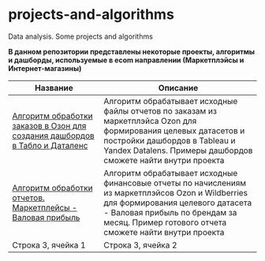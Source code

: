 # projects-and-algorithms
Data analysis. Some projects and algorithms

**В данном репозитории представлены некоторые проекты, алгоритмы и дашборды, используемые в ecom направлении (Маркетплэйсы и Интернет-магазины)**

| Название | Описание |
|-------------|-------------|
| [Алгоритм обработки заказов в Озон для создания дашбордов в Табло и Даталенс](https://github.com/Alexey-Chernov-Data-Analyst/projects-and-algorithms/blob/a2fcbd88e1d406de7fd046d55eb11735543cfbfd/%D0%90%D0%BB%D0%B3%D0%BE%D1%80%D0%B8%D1%82%D0%BC%20%D0%BE%D0%B1%D1%80%D0%B0%D0%B1%D0%BE%D1%82%D0%BA%D0%B8%20%D0%B7%D0%B0%D0%BA%D0%B0%D0%B7%D0%BE%D0%B2%20%D0%B2%20%D0%9E%D0%B7%D0%BE%D0%BD%20%D0%B4%D0%BB%D1%8F%20%D1%81%D0%BE%D0%B7%D0%B4%D0%B0%D0%BD%D0%B8%D1%8F%20%D0%B4%D0%B0%D1%88%D0%B1%D0%BE%D1%80%D0%B4%D0%BE%D0%B2%20%D0%B2%20%D0%A2%D0%B0%D0%B1%D0%BB%D0%BE%20%D0%B8%20%D0%94%D0%B0%D1%82%D0%B0%D0%BB%D0%B5%D0%BD%D1%81/%D0%97%D0%B0%D0%BA%D0%B0%D0%B7%D1%8B%20%D0%9E%D0%B7%D0%BE%D0%BD%20%D0%B2%20%D0%A2%D0%B0%D0%B1%D0%BB%D0%BE%20%D0%B8%20%D0%94%D0%B0%D1%82%D0%B0%D0%BB%D0%B5%D0%BD%D1%81.ipynb) | Алгоритм обрабатывает исходные файлы отчетов по заказам из маркетплэйса Ozon для формирования целевых датасетов и постройки дашбордов в Tableau и Yandex Datalens. Примеры дашбордов сможете найти внутри проекта |
| [Алгоритм обработки отчетов. Маркетплейсы - Валовая прибыль](https://github.com/Alexey-Chernov-Data-Analyst/projects-and-algorithms/blob/effc772c102edaa71c0f14aa4786093edeb39039/%D0%90%D0%BB%D0%B3%D0%BE%D1%80%D0%B8%D1%82%D0%BC%20%D0%BE%D0%B1%D1%80%D0%B0%D0%B1%D0%BE%D1%82%D0%BA%D0%B8%20%D0%BE%D1%82%D1%87%D0%B5%D1%82%D0%BE%D0%B2.%20%D0%9C%D0%B0%D1%80%D0%BA%D0%B5%D1%82%D0%BF%D0%BB%D0%B5%D0%B9%D1%81%D1%8B%20-%20%D0%92%D0%B0%D0%BB%D0%BE%D0%B2%D0%B0%D1%8F%20%D0%BF%D1%80%D0%B8%D0%B1%D1%8B%D0%BB%D1%8C/%D0%9C%D0%B0%D1%80%D0%BA%D0%B5%D1%82%D0%BF%D0%BB%D0%B5%D0%B9%D1%81%D1%8B%20-%20%D0%92%D0%B0%D0%BB%D0%BE%D0%B2%D0%B0%D1%8F%20%D0%BF%D1%80%D0%B8%D0%B1%D1%8B%D0%BB%D1%8C.ipynb) | Алгоритм обрабатывает исходные финансовые отчеты по начислениям из маркетплэйсов Ozon и Wildberries для формирования целевого датасета - Валовая прибыль по брендам за месяц. Пример готового отчета сможете найти внутри проекта |
| Строка 3, ячейка 1 | Строка 3, ячейка 2 |
